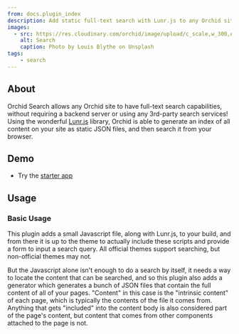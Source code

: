 ```yaml
---
from: docs.plugin_index
description: Add static full-text search with Lunr.js to any Orchid site
images:
  - src: https://res.cloudinary.com/orchid/image/upload/c_scale,w_300,e_blur:150/v1524973700/plugins/search.jpg
    alt: Search
    caption: Photo by Louis Blythe on Unsplash
tags:
    - search
---
```


## About

Orchid Search allows any Orchid site to have full-text search capabilities, without requiring a backend server or using
any 3rd-party search services! Using the wonderful [Lunr.js](https://lunrjs.com/) library, Orchid is able to generate an 
index of all content on your site as static JSON files, and then search it from your browser.

## Demo

- Try the [starter app](https://github.com/JavaEden/OrchidStarter)

## Usage

### Basic Usage

This plugin adds a small Javascript file, along with Lunr.js, to your build, and from there it is up to the theme to 
actually include these scripts and provide a form to input a search query. All official themes support searching, but
non-official themes may not. 

But the Javascript alone isn't enough to do a search by itself, it needs a way to locate the content that can be 
searched, and so this plugin also adds a generator which generates a bunch of JSON files that contain the full content 
of all of your pages. "Content" in this case is the "intrinsic content" of each page, which is typically the contents of 
the file it comes from. Anything that gets "included" into the content body is also considered part of the page's 
content, but content that comes from other components attached to the page is not.

